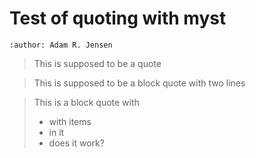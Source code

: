 # Test of quoting with myst
```{post} 1994-06-28
:author: Adam R. Jensen
```

> This is supposed to be a quote


> This is supposed to be a block quote
> with two lines


> This is a block quote with
> * with items
> * in it
> * does it work?
